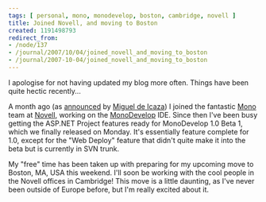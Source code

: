 ```yaml
---
tags: [ personal, mono, monodevelop, boston, cambridge, novell ]
title: Joined Novell, and moving to Boston
created: 1191498793
redirect_from:
- /node/137
- /journal/2007/10/04/joined_novell_and_moving_to_boston
- /journal/2007-10-04/joined_novell_and_moving_to_boston
---
```

I apologise for not having updated my blog more often. Things have been quite
hectic recently...

A month ago (as [announced](http://tirania.org/blog/archive/2007/Sep-03.html) by
[Miguel de Icaza](http://tirania.org)) I joined the fantastic
[Mono](http://www.mono-project.com) team at
[Novell](http://www.novell.com)<!--break-->, working on the
[MonoDevelop](http://monodevelop.com) IDE. Since then I've been busy getting the
ASP.NET Project features ready for MonoDevelop 1.0 Beta 1, which we finally
released on Monday. It's essentially feature complete for 1.0, except for the
"Web Deploy" feature that didn't quite make it into the beta but is currently in
SVN trunk.

My "free" time has been taken up with preparing for my upcoming move to Boston,
MA, USA this weekend. I'll soon be working with the cool people in the Novell
offices in Cambridge! This move is a little daunting, as I've never been outside
of Europe before, but I'm really excited about it.
